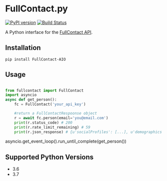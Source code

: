FullContact.py
==============

[![PyPI version](https://badge.fury.io/py/fullcontact.py.svg)](https://pypi.python.org/pypi/FullContact.py)
[![Build Status](https://api.travis-ci.org/fullcontact/fullcontact.py.svg?branch=master)](https://travis-ci.org/fullcontact/fullcontact.py)

A Python interface for the [FullContact API](http://docs.fullcontact.com/).

Installation
------------

```
pip install FullContact-AIO
```

Usage
-----


```python

from fullcontact import FullContact
import asyncio
async def get_person():
    fc = FullContact('your_api_key')

    #return a FullContactRespoonse object
    r = await fc.person(email='you@email.com')
    print(r.status_code) # 200
    print(r.rate_limit_remaining) # 59
    print(r.json_response) # {u'socialProfiles': [...], u'demographics': {...}, ... }
```

asyncio.get_event_loop().run_until_complete(get_person())

Supported Python Versions
-------------------------
* 3.6
* 3.7

